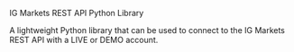 IG Markets REST API Python Library

A lightweight Python library that can be used to connect to the IG Markets REST API with a LIVE or DEMO account.
